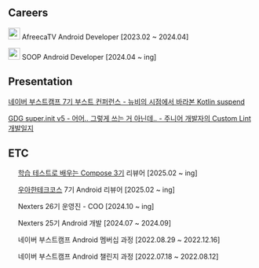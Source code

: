 ## Careers

<img src="https://user-images.githubusercontent.com/53300830/224524809-4d03e355-4609-46ff-ac13-85ced0c7d928.png" width="24"/> AfreecaTV Android Developer [2023.02 ~ 2024.04]   

<img src="https://github.com/lee-ji-hoon/lee-ji-hoon/assets/53300830/eef18f9d-8206-479f-8361-d4b9bfbd4d07" width="24" /> SOOP Android Developer [2024.04 ~ ing]

## Presentation

[네이버 부스트캠프 7기 부스트 컨퍼런스 - 뉴비의 시점에서 바라본 Kotlin suspend](https://speakerdeck.com/leejihoon/nyubiyi-sijeomeseo-barabon-kotlin-suspend-neibeo-buseuteukaempeu-7gi-buseuteu-keonpeoreonseu)  

[GDG super.init v5 - 어어.. 그렇게 쓰는 거 아닌데.. - 주니어 개발자의 Custom Lint 개발일지](https://speakerdeck.com/leejihoon/eoeo-dot-geureohge-sseuneun-geo-aninde-dot-junieo-gaebaljayi-custom-lint-gaebalilji-super-init5)


## ETC

<img src="https://oopy.lazyrockets.com/api/v2/notion/image?src=https%3A%2F%2Fs3-us-west-2.amazonaws.com%2Fsecure.notion-static.com%2F9f316f5b-1e1d-4387-bcdc-9cdd7a225de5%2FSCR-20230610-meu.png&blockId=f14c6eaf-cfe7-4200-8cca-82cc697515a1" width="16"> [학습 테스트로 배우는 Compose 3기](https://edu.nextstep.camp/s/mDJZtGcJ) 리뷰어 [2025.02 ~ ing]

<img src="https://avatars.githubusercontent.com/u/45747236?s=200&v=4" width="16"> [우아한테크코스](https://www.woowacourse.io/intro) 7기 Android 리뷰어 [2025.02 ~ ing]

<img src="https://scontent-gmp1-1.cdninstagram.com/v/t51.2885-19/464977304_918746673498948_4023892689466090661_n.jpg?stp=dst-jpg_s320x320_tt6&_nc_ht=scontent-gmp1-1.cdninstagram.com&_nc_cat=100&_nc_oc=Q6cZ2AEnuXngS8mzpTvmDGDfVV2n8g4vbvT--6tDnHnCehlTbLM-9MOXNiKCl0wwfpweyIk&_nc_ohc=LmKglha0Yp4Q7kNvgFSiRrZ&_nc_gid=af32d91c23a64f4c8bedeefc90813c8e&edm=AOQ1c0wBAAAA&ccb=7-5&oh=00_AYBbMiZGbphYE1fcYgiL62DwnqOLLeNKZD4KRMOKxUAhRQ&oe=67ABED35&_nc_sid=8b3546" width="16"> Nexters 26기 운영진 - COO [2024.10 ~ ing]

<img src="https://scontent-gmp1-1.cdninstagram.com/v/t51.2885-19/464977304_918746673498948_4023892689466090661_n.jpg?stp=dst-jpg_s320x320_tt6&_nc_ht=scontent-gmp1-1.cdninstagram.com&_nc_cat=100&_nc_oc=Q6cZ2AEnuXngS8mzpTvmDGDfVV2n8g4vbvT--6tDnHnCehlTbLM-9MOXNiKCl0wwfpweyIk&_nc_ohc=LmKglha0Yp4Q7kNvgFSiRrZ&_nc_gid=af32d91c23a64f4c8bedeefc90813c8e&edm=AOQ1c0wBAAAA&ccb=7-5&oh=00_AYBbMiZGbphYE1fcYgiL62DwnqOLLeNKZD4KRMOKxUAhRQ&oe=67ABED35&_nc_sid=8b3546" width="16"> Nexters 25기 Android 개발 [2024.07 ~ 2024.09]

<img src="https://user-images.githubusercontent.com/39405316/186857877-b1b4c4e2-5e83-433e-922b-73c61dbdf992.png" width="16"> 네이버 부스트캠프 Android 멤버십 과정 [2022.08.29 ~ 2022.12.16]

<img src="https://user-images.githubusercontent.com/39405316/186857877-b1b4c4e2-5e83-433e-922b-73c61dbdf992.png" width="16"> 네이버 부스트캠프 Android 챌린지 과정 [2022.07.18 ~ 2022.08.12]  
